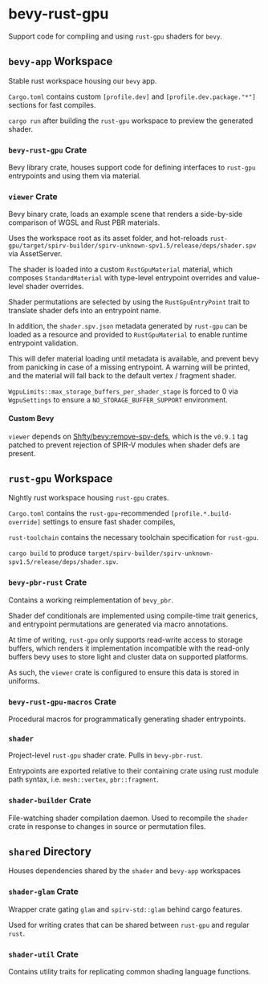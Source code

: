 # bevy-rust-gpu

Support code for compiling and using `rust-gpu` shaders for `bevy`.

## `bevy-app` Workspace

Stable rust workspace housing our `bevy` app.

`Cargo.toml` contains custom `[profile.dev]` and `[profile.dev.package."*"]` sections for fast compiles.

`cargo run` after building the `rust-gpu` workspace to preview the generated shader.

### `bevy-rust-gpu` Crate

Bevy library crate, houses support code for defining interfaces to `rust-gpu` entrypoints and using them via material.

### `viewer` Crate

Bevy binary crate, loads an example scene that renders a side-by-side comparison of WGSL and Rust PBR materials.

Uses the workspace root as its asset folder, and hot-reloads `rust-gpu/target/spirv-builder/spirv-unknown-spv1.5/release/deps/shader.spv` via AssetServer.

The shader is loaded into a custom `RustGpuMaterial` material, which composes `StandardMaterial` with type-level entrypoint overrides and value-level shader overrides.

Shader permutations are selected by using the `RustGpuEntryPoint` trait to translate shader defs into an entrypoint name.

In addition, the `shader.spv.json` metadata generated by `rust-gpu` can be loaded as a resource and provided to `RustGpuMaterial` to enable runtime entrypoint validation.

This will defer material loading until metadata is available, and prevent bevy from panicking in case of a missing entrypoint. A warning will be printed, and the material will fall back to the default vertex / fragment shader.

`WgpuLimits::max_storage_buffers_per_shader_stage` is forced to 0 via `WgpuSettings` to ensure a `NO_STORAGE_BUFFER_SUPPORT` environment.

#### Custom Bevy

`viewer` depends on [Shfty/bevy:remove-spv-defs](https://github.com/Shfty/bevy), which is the `v0.9.1` tag patched to prevent rejection of SPIR-V modules when shader defs are present.

## `rust-gpu` Workspace

Nightly rust workspace housing `rust-gpu` crates.

`Cargo.toml` contains the `rust-gpu`-recommended `[profile.*.build-override]` settings to ensure fast shader compiles,

`rust-toolchain` contains the necessary toolchain specification for `rust-gpu`.

`cargo build` to produce `target/spirv-builder/spirv-unknown-spv1.5/release/deps/shader.spv`.

### `bevy-pbr-rust` Crate

Contains a working reimplementation of `bevy_pbr`.

Shader def conditionals are implemented using compile-time trait generics, and entrypoint permutations are generated via macro annotations.

At time of writing, `rust-gpu` only supports read-write access to storage buffers,
which renders it implementation incompatible with the read-only buffers bevy uses to store light and cluster data on supported platforms.

As such, the `viewer` crate is configured to ensure this data is stored in uniforms.

### `bevy-rust-gpu-macros` Crate

Procedural macros for programmatically generating shader entrypoints.

### `shader`

Project-level `rust-gpu` shader crate. Pulls in `bevy-pbr-rust`.

Entrypoints are exported relative to their containing crate using rust module path syntax,
i.e. `mesh::vertex`, `pbr::fragment`.

### `shader-builder` Crate

File-watching shader compilation daemon. Used to recompile the `shader` crate in response to changes in source or permutation files.

## `shared` Directory

Houses dependencies shared by the `shader` and `bevy-app` workspaces

### `shader-glam` Crate

Wrapper crate gating `glam` and `spirv-std::glam` behind cargo features.

Used for writing crates that can be shared between `rust-gpu` and regular `rust`.

### `shader-util` Crate

Contains utility traits for replicating common shading language functions.
